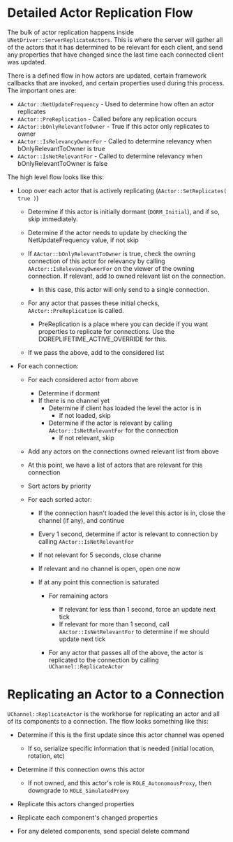 # Detailed Actor Replication Flow

The bulk of actor replication happens inside `UNetDriver::ServerReplicateActors`. This is where the server will gather all of the actors that it has determined to be relevant for each client, and send any properties that have changed since the last time each connected client was updated.

There is a defined flow in how actors are updated, certain framework callbacks that are invoked, and certain properties used during this process. The important ones are:

* ``AActor::NetUpdateFrequency`` - Used to determine how often an actor replicates
* ``AActor::PreReplication`` - Called before any replication occurs
* ``AActor::bOnlyRelevantToOwner`` - True if this actor only replicates to owner
* ``AActor::IsRelevancyOwnerFor`` - Called to determine relevancy when bOnlyRelevantToOwner is true
* ``AActor::IsNetRelevantFor`` - Called to determine relevancy when bOnlyRelevantToOwner is false

The high level flow looks like this:

* Loop over each actor that is actively replicating (`AActor::SetReplicates( true )`)
   * Determine if this actor is initially dormant (`DORM_Initial`), and if so, skip immediately.
   * Determine if the actor needs to update by checking the NetUpdateFrequency value, if not skip
   * If `AActor::bOnlyRelevantToOwner` is true, check the owning connection of this actor for relevancy by calling `AActor::IsRelevancyOwnerFor` on the viewer of the owning connection. If relevant, add to owned relevant list on the connection.
      * In this case, this actor will only send to a single connection.

   * For any actor that passes these initial checks, `AActor::PreReplication` is called.
      * PreReplication is a place where you can decide if you want properties to replicate for connections. Use the DOREPLIFETIME_ACTIVE_OVERRIDE for this.

   * If we pass the above, add to the considered list

* For each connection:
   * For each considered actor from above
      * Determine if dormant
      * If there is no channel yet
         * Determine if client has loaded the level the actor is in
            * If not loaded, skip
         * Determine if the actor is relevant by calling `AActor::IsNetRelevantFor` for the connection
            * If not relevant, skip

   * Add any actors on the connections owned relevant list from above
   * At this point, we have a list of actors that are relevant for this connection
   * Sort actors by priority
   * For each sorted actor:

      * If the connection hasn't loaded the level this actor is in, close the channel (if any), and continue
      * Every 1 second, determine if actor is relevant to connection by calling `AActor::IsNetRelevantFor`
      * If not relevant for 5 seconds, close channe
      * If relevant and no channel is open, open one now
      * If at any point this connection is saturated

         * For remaining actors

            * If relevant for less than 1 second, force an update next tick
            * If relevant for more than 1 second, call `AActor::IsNetRelevantFor` to determine if we should update next tick

         * For any actor that passes all of the above, the actor is replicated to the connection by calling `UChannel::ReplicateActor`

# Replicating an Actor to a Connection

`UChannel::ReplicateActor` is the workhorse for replicating an actor and all of its components to a connection. The flow looks something like this:

* Determine if this is the first update since this actor channel was opened

   * If so, serialize specific information that is needed (initial location, rotation, etc)

* Determine if this connection owns this actor

   * If not owned, and this actor's role is `ROLE_AutonomousProxy`, then downgrade to `ROLE_SimulatedProxy`

* Replicate this actors changed properties
* Replicate each component's changed properties
* For any deleted components, send special delete command
